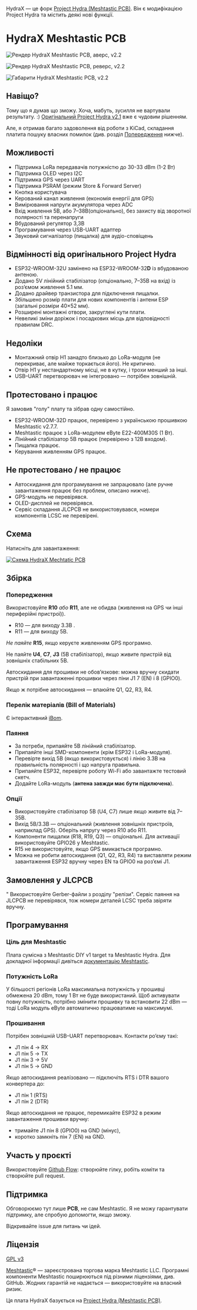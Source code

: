 HydraX — це форк [Project Hydra (Meshtastic PCB)](https://github.com/Hydra-Designs/project-hydra-meshtastic-pcb).
Він є модифікацією Project Hydra та містить деякі нові функції.

# HydraX Meshtastic PCB

![Рендер HydraX Meshtastic PCB, аверс, v2.2](media/HydraX-Meshtastic-PCB-front-v2.2.png)

![Рендер HydraX Meshtastic PCB, реверс, v2.2](media/HydraX-Meshtastic-PCB-back-v2.2.png)

![Габарити HydraX Meshtastic PCB, v2.2](media/HydraX-Meshtastic-PCB-dimensions-v2.2.png)

## Навіщо?

Тому що я думав що зможу. Хоча, мабуть, зусилля не вартували результату. :)
[Оригінальний Project Hydra v2.1](https://github.com/Hydra-Designs/project-hydra-meshtastic-pcb) вже є чудовим рішенням.

Але, я отримав багато задоволення від роботи з KiCad, складання платита пошуку власних помилок (див. розділ [Попередження](#попередження) нижче).

## Можливості
- Підтримка LoRa передавачів потужністю до 30-33 dBm (1-2 Вт)
- Підтримка OLED через I2C
- Підтримка GPS через UART
- Підтримка PSRAM (режим Store & Forward Server)
- Кнопка користувача
- Керований канал живлення (економія енергії для GPS)
- Вимірювання напруги акумулятора через ADC
- Вхід живлення 5В, або 7–38В(опціонально), без захисту від зворотної полярності та перенапруги
- Вбудований регулятор 3,3В
- Програмування через USB-UART адаптер
- Звуковий сигналізатор (пищалка) для аудіо-сповіщень

## Відмінності від оригінального Project Hydra

- ESP32-WROOM-32U замінено на ESP32-WROOM-32**D** із вбудованою антеною.
- Додано 5V лінійний стабілізатор (опціонально, 7–35В на вхід) із роз’ємом живлення 5.1 мм.
- Додано драйвер транзистора для підключення пищалки.
- Збільшено розмір плати для нових компонентів і антени ESP (загальні розміри 40×52 мм).
- Розширені монтажні отвори, закруглені кути плати.
- Невеликі зміни доріжок і посадкових місць для відповідності правилам DRC.

## Недоліки

- Монтажний отвір H1 занадто близько до LoRa-модуля (не перекриває, але майже торкається його). Не критично.
- Отвір H1 у нестандартному місці, не в кутку, і трохи менший за інші.
- USB–UART перетворювач не інтегровано — потрібен зовнішній.

## Протестовано і працює

Я замовив "голу" плату та зібрав одну самостійно.

- ESP32-WROOM-32D працює, перевірено з українською прошивкою Meshtastic v2.7.7.
- Meshtastic працює з LoRa-модулем eByte E22-400M30S (1 Вт).
- Лінійний стабілізатор 5В працює (перевірено з 12В входом).
- Пищалка працює.
- Керування живленням GPS працює.

## Не протестовано / не працює

- Автоскидання для програмування не запрацювало (але ручне завантаження працює без проблем, описано нижче).
- GPS-модуль не перевірявся.
- OLED-дисплей не перевірявся.
- Сервіс складання JLCPCB не використовувався, номери компонентів LCSC не перевірені.

## Схема

Натисніть для завантаження:

[![Схема HydraX Mechtatic PCB](media/HydraX-Mechtatic-PCB-schematic-preview.png)](media/HydraX-Mechtatic-PCB-v2.2.pdf)

## Збірка

### Попередження

Використовуйте **R10** *або* **R11**, але не обидва (живлення на GPS чи інші периферійні пристрої)).
- R10 — для виходу 3.3В .
- R11 — для виходу 5В.

*Не паяйте* **R15**, якщо керуєте живленням GPS програмно.

Не паяйте **U4**, **C7**, **J3** (5В стабілізатор), якщо живите пристрій від зовнішніх стабільних 5В.

Автоскидання для прошивки не обов’язкове: можна вручну скидати пристрій при завантаженні прошивки через піни J1 7 (EN) і 8 (GPIO0).

Якщо ж потрібне автоскидання — впаюйте Q1, Q2, R3, R4.

### Перелік матеріалів (Bill of Materials)

Є інтерактивний [iBom](KiCad/HydraX-Meshtastic-PCB/bom/ibom.html).

### Паяння

- За потреби, припаяйте 5В лінійний стабілізатор.
- Припаяйте інші SMD-компоненти (крім ESP32 і LoRa-модуля).
- Перевірте вихід 5В (якщо використовується) і лінію 3.3В на правильність полярності і що напруга правильна.
- Припаяйте ESP32, перевірте роботу Wi-Fi або завантажте тестовий скетч.
- Додайте LoRa-модуль (**антена завжди має бути підключена**).

### Опції

- Використовуйте стабілізатор 5В (U4, C7) лише якщо живите від 7–35В.
- Вихід 5В/3.3В — опціональний (живлення зовнішніх пристроїв, наприклад GPS). Оберіть напругу через R10 або R11.
- Компоненти пищалки (R18, R19, Q3) — опціональні. Для активації використовуйте GPIO26 у Meshtastic.
- R15 не використовуйте, якщо GPS вмикається програмно.
- Можна не робити автоскидання (Q1, Q2, R3, R4) та виставляти режим завантаження ESP32 вручну через EN та GPIO0 на роз’ємі J1.

## Замовлення у JLCPCB
"
Використовуйте Gerber-файли з розділу "релізи".
Сервіс паяння на JLCPCB не перевірявся, тож номери деталей LCSC треба звіряти вручну.

## Програмування

### Ціль для Meshtastic

Плата сумісна з Meshtastic DIY v1 target та Meshtastic Hydra.
Для докладної інформації дивіться [документацію Meshtastic](https://meshtastic.org/docs/).

### Потужність LoRa

У більшості регіонів LoRa максимальна потужність у прошивці обмежена 20 dBm, тому 1 Вт не буде використаний.
Щоб активувати повну потужність, потрібно змінити прошивку та встановити 22 dBm — тоді LoRa модуль eByte автоматично працюватиме на максимумі.

### Прошивання

Потрібен зовнішній USB–UART перетворювач. Контакти роʼєму такі:
- J1 пін 4 → RX
- J1 пін 5 → TX
- J1 пін 3 → 5V
- J1 пін 5 → GND

Якщо автоскидання реалізовано — підключіть RTS і DTR вашого конвертера до:
- J1 пін 1 (RTS)
- J1 пін 2 (DTR)

Якщо автоскидання не працює, перемикайте ESP32 в режим завантаження прошивки вручну:
- тримайте J1 пін 8 (GPIO0) на GND (мінус),
- коротко замкніть пін 7 (EN) на GND.

## Участь у проєкті

Використовуйте [Github Flow](https://guides.github.com/introduction/flow/): створюйте гілку, робіть коміти та створюйте pull request.

## Підтримка

Обговорюємо тут лише **PCB**, не сам Meshtastic.
Я не можу гарантувати підтримку, але спробую допомогти, якщо зможу.

Відкривайте issue для питань чи ідей.

## Ліцензія

[GPL v3](https://choosealicense.com/licenses/gpl-3.0/)

[Meshtastic](https://meshtastic.org/)® — зареєстрована торгова марка Meshtastic LLC. Програмні компоненти Meshtastic поширюються під різними ліцензіями, див. GitHub. Жодних гарантій не надається — використовуйте на власний ризик.

Ця плата HydraX базується на [Project Hydra (Meshtastic PCB)](https://github.com/Hydra-Designs/project-hydra-meshtastic-pcb).
